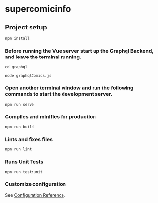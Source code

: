 # supercomicinfo

## Project setup
```
npm install
```
### Before running the Vue server start up the Graphql Backend, and leave the terminal running.
```
cd graphql
```
```
node graphqlComics.js
```

### Open another terminal window  and run the following commands to start the development server.
```
npm run serve
```

### Compiles and minifies for production
```
npm run build
```

### Lints and fixes files
```
npm run lint
```
### Runs Unit Tests
```
npm run test:unit
```

### Customize configuration
See [Configuration Reference](https://cli.vuejs.org/config/).
